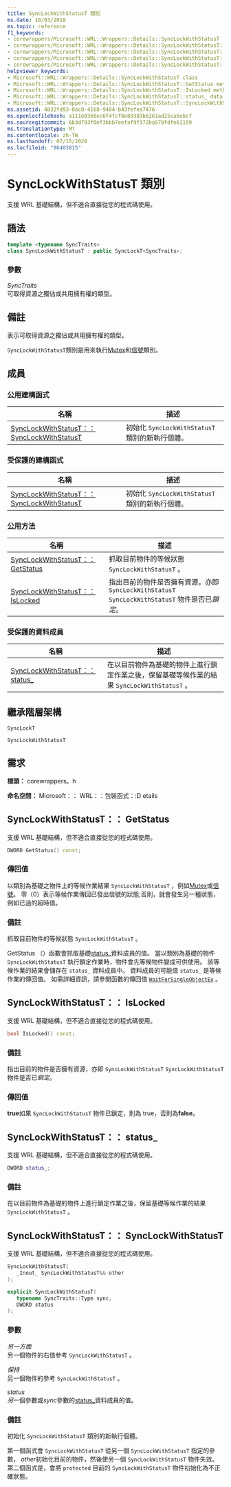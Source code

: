 ```yaml
---
title: SyncLockWithStatusT 類別
ms.date: 10/03/2018
ms.topic: reference
f1_keywords:
- corewrappers/Microsoft::WRL::Wrappers::Details::SyncLockWithStatusT
- corewrappers/Microsoft::WRL::Wrappers::Details::SyncLockWithStatusT::GetStatus
- corewrappers/Microsoft::WRL::Wrappers::Details::SyncLockWithStatusT::IsLocked
- corewrappers/Microsoft::WRL::Wrappers::Details::SyncLockWithStatusT::status_
- corewrappers/Microsoft::WRL::Wrappers::Details::SyncLockWithStatusT::SyncLockWithStatusT
helpviewer_keywords:
- Microsoft::WRL::Wrappers::Details::SyncLockWithStatusT class
- Microsoft::WRL::Wrappers::Details::SyncLockWithStatusT::GetStatus method
- Microsoft::WRL::Wrappers::Details::SyncLockWithStatusT::IsLocked method
- Microsoft::WRL::Wrappers::Details::SyncLockWithStatusT::status_ data member
- Microsoft::WRL::Wrappers::Details::SyncLockWithStatusT::SyncLockWithStatusT, constructor
ms.assetid: 4832fd93-0ac8-4168-9404-b43fefea7476
ms.openlocfilehash: a111e0368ec6f4fcf8e89383b6261ad25ca6ebcf
ms.sourcegitcommit: 6b3d793f0ef3bbb7eefaf9f372ba570fdfe61199
ms.translationtype: MT
ms.contentlocale: zh-TW
ms.lasthandoff: 07/15/2020
ms.locfileid: "86403815"
---
```

# <a name="synclockwithstatust-class"></a>SyncLockWithStatusT 類別

支援 WRL 基礎結構，但不適合直接從您的程式碼使用。

## <a name="syntax"></a>語法

```cpp
template <typename SyncTraits>
class SyncLockWithStatusT : public SyncLockT<SyncTraits>;
```

### <a name="parameters"></a>參數

*SyncTraits*<br/>
可取得資源之獨佔或共用擁有權的類型。

## <a name="remarks"></a>備註

表示可取得資源之獨佔或共用擁有權的類型。

`SyncLockWithStatusT`類別是用來執行[Mutex](mutex-class.md)和[信號](semaphore-class.md)類別。

## <a name="members"></a>成員

### <a name="public-constructors"></a>公用建構函式

名稱                                                             | 描述
---------------------------------------------------------------- | --------------------------------------------------------------
[SyncLockWithStatusT：： SyncLockWithStatusT](#synclockwithstatust) | 初始化 `SyncLockWithStatusT` 類別的新執行個體。

### <a name="protected-constructors"></a>受保護的建構函式

名稱                                                             | 描述
---------------------------------------------------------------- | --------------------------------------------------------------
[SyncLockWithStatusT：： SyncLockWithStatusT](#synclockwithstatust) | 初始化 `SyncLockWithStatusT` 類別的新執行個體。

### <a name="public-methods"></a>公用方法

名稱                                         | 描述
-------------------------------------------- | ----------------------------------------------------------------------------------------------------------------------------------
[SyncLockWithStatusT：： GetStatus](#getstatus) | 抓取目前物件的等候狀態 `SyncLockWithStatusT` 。
[SyncLockWithStatusT：： IsLocked](#islocked)   | 指出目前的物件是否擁有資源，亦即 `SyncLockWithStatusT` `SyncLockWithStatusT` 物件是否已*鎖定*。

### <a name="protected-data-members"></a>受保護的資料成員

名稱                                    | 描述
--------------------------------------- | ----------------------------------------------------------------------------------------------------------------------------------------
[SyncLockWithStatusT：： status_](#status) | 在以目前物件為基礎的物件上進行鎖定作業之後，保留基礎等候作業的結果 `SyncLockWithStatusT` 。

## <a name="inheritance-hierarchy"></a>繼承階層架構

`SyncLockT`

`SyncLockWithStatusT`

## <a name="requirements"></a>需求

**標頭：** corewrappers。h

**命名空間：** Microsoft：： WRL：：包裝函式：:D etails

## <a name="synclockwithstatustgetstatus"></a><a name="getstatus"></a>SyncLockWithStatusT：： GetStatus

支援 WRL 基礎結構，但不適合直接從您的程式碼使用。

```cpp
DWORD GetStatus() const;
```

### <a name="return-value"></a>傳回值

以類別為基礎之物件上的等候作業結果 `SyncLockWithStatusT` ，例如[Mutex](mutex-class.md)或[信號](semaphore-class.md)。 零（0）表示等候作業傳回已發出信號的狀態;否則，就會發生另一種狀態，例如已過的超時值。

### <a name="remarks"></a>備註

抓取目前物件的等候狀態 `SyncLockWithStatusT` 。

GetStatus （）函數會抓取基礎[status_](#status)資料成員的值。 當以類別為基礎的物件 `SyncLockWithStatusT` 執行鎖定作業時，物件會先等候物件變成可供使用。 該等候作業的結果會儲存在 `status_` 資料成員中。 資料成員的可能值 `status_` 是等候作業的傳回值。 如需詳細資訊，請參閱函數的傳回值 [`WaitForSingleObjectEx`](/windows/win32/api/synchapi/nf-synchapi-waitforsingleobjectex) 。

## <a name="synclockwithstatustislocked"></a><a name="islocked"></a>SyncLockWithStatusT：： IsLocked

支援 WRL 基礎結構，但不適合直接從您的程式碼使用。

```cpp
bool IsLocked() const;
```

### <a name="remarks"></a>備註

指出目前的物件是否擁有資源，亦即 `SyncLockWithStatusT` `SyncLockWithStatusT` 物件是否已*鎖定*。

### <a name="return-value"></a>傳回值

**true**如果 `SyncLockWithStatusT` 物件已鎖定，則為 true，否則為**false**。

## <a name="synclockwithstatuststatus_"></a><a name="status"></a>SyncLockWithStatusT：： status_

支援 WRL 基礎結構，但不適合直接從您的程式碼使用。

```cpp
DWORD status_;
```

### <a name="remarks"></a>備註

在以目前物件為基礎的物件上進行鎖定作業之後，保留基礎等候作業的結果 `SyncLockWithStatusT` 。

## <a name="synclockwithstatustsynclockwithstatust"></a><a name="synclockwithstatust"></a>SyncLockWithStatusT：： SyncLockWithStatusT

支援 WRL 基礎結構，但不適合直接從您的程式碼使用。

```cpp
SyncLockWithStatusT(
   _Inout_ SyncLockWithStatusT&& other
);

explicit SyncLockWithStatusT(
   typename SyncTraits::Type sync,
   DWORD status
);
```

### <a name="parameters"></a>參數

*另一方面*<br/>
另一個物件的右值參考 `SyncLockWithStatusT` 。

*保持*<br/>
另一個物件的參考 `SyncLockWithStatusT` 。

*status*<br/>
*另*一個參數或*sync*參數的[status_](#status)資料成員的值。

### <a name="remarks"></a>備註

初始化 `SyncLockWithStatusT` 類別的新執行個體。

第一個函式會 `SyncLockWithStatusT` 從另一個 `SyncLockWithStatusT` 指定的參數， *other*初始化目前的物件，然後使另一個 `SyncLockWithStatusT` 物件失效。 第二個函式是，會將 `protected` 目前的 `SyncLockWithStatusT` 物件初始化為不正確狀態。
